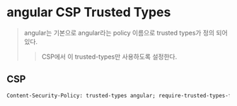 # angular CSP Trusted Types

> angular는 기본으로 angular라는 policy 이름으로 trusted types가 정의 되어 있다.
>
> > CSP에서 이 trusted-types만 사용하도록 설정한다.

## CSP

```txt
Content-Security-Policy: trusted-types angular; require-trusted-types-for 'script';
```
